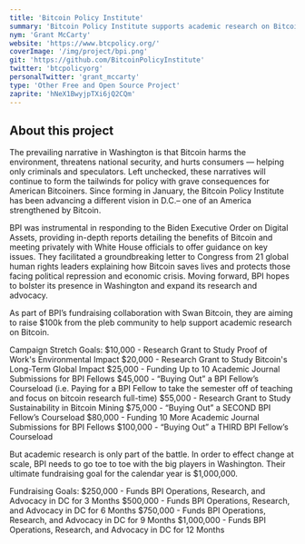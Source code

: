 ```yaml
---
title: 'Bitcoin Policy Institute'
summary: 'Bitcoin Policy Institute supports academic research on Bitcoin and conducts advocacy in Washington D.C.'
nym: 'Grant McCarty'
website: 'https://www.btcpolicy.org/'
coverImage: '/img/project/bpi.png'
git: 'https://github.com/BitcoinPolicyInstitute'
twitter: 'btcpolicyorg'
personalTwitter: 'grant_mccarty'
type: 'Other Free and Open Source Project'
zaprite: 'hNeX1BwyjpTXi6jQ2CQm'
---
```


## About this project

The prevailing narrative in Washington is that Bitcoin harms the environment, threatens national security, and hurts consumers — helping only criminals and speculators. Left unchecked, these narratives will continue to form the tailwinds for policy with grave consequences for American Bitcoiners. Since forming in January, the Bitcoin Policy Institute has been advancing a different vision in D.C.– one of an America strengthened by Bitcoin. 

BPI was instrumental in responding to the Biden Executive Order on Digital Assets, providing in-depth reports detailing the benefits of Bitcoin and meeting privately with White House officials to offer guidance on key issues. They facilitated a groundbreaking letter to Congress from 21 global human rights leaders explaining how Bitcoin saves lives and protects those facing political repression and economic crisis. Moving forward, BPI hopes to bolster its presence in Washington and expand its research and advocacy. 

As part of BPI’s fundraising collaboration with Swan Bitcoin, they are aiming to raise $100k from the pleb community to help support academic research on Bitcoin.

Campaign Stretch Goals:
$10,000 - Research Grant to Study Proof of Work's Environmental Impact
$20,000 - Research Grant to Study Bitcoin's Long-Term Global Impact
$25,000 - Funding Up to 10 Academic Journal Submissions for BPI Fellows
$45,000 - “Buying Out” a BPI Fellow’s Courseload (i.e. Paying for a BPI Fellow to take the semester off of teaching and focus on bitcoin research full-time)
$55,000 - Research Grant to Study Sustainability in Bitcoin Mining
$75,000 - “Buying Out” a SECOND BPI Fellow’s Courseload
$80,000 - Funding 10 More Academic Journal Submissions for BPI Fellows
$100,000 - “Buying Out” a THIRD BPI Fellow’s Courseload

But academic research is only part of the battle. In order to effect change at scale, BPI needs to go toe to toe with the big players in Washington. Their ultimate fundraising goal for the calendar year is $1,000,000.

Fundraising Goals:
$250,000 - Funds BPI Operations, Research, and Advocacy in DC for 3 Months
$500,000 - Funds BPI Operations, Research, and Advocacy in DC for 6 Months
$750,000 - Funds BPI Operations, Research, and Advocacy in DC for 9 Months
$1,000,000 - Funds BPI Operations, Research, and Advocacy in DC for 12 Months
